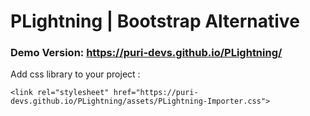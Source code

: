 # PLightning | Bootstrap Alternative
### Demo Version: https://puri-devs.github.io/PLightning/

Add css library to your project : 

```<link rel="stylesheet" href="https://puri-devs.github.io/PLightning/assets/PLightning-Importer.css">```
